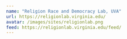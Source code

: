 ```yaml
---
name: "Religion Race and Democracy Lab, UVA"
url: https://religionlab.virginia.edu/
avatar: /images/sites/religionlab.png
feed: https://religionlab.virginia.edu/feed/
---
```

